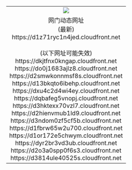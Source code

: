 ﻿<table>
  <tr></tr>
  <tr><td colspan=2 align=center><img src="https://d1z71ryc1n4jed.cloudfront.net/Up/oGate.jpg" /></td></tr>
  <tr><td colspan=2 align=center>网门动态网址<br/>(最新)
<br>https://d1z71ryc1n4jed.cloudfront.net
<br/><br/>(以下网址可能失效)
<br>https://dkjtfnx0kngap.cloudfront.net
<br>https://do0j1683ajlz8.cloudfront.net
<br>https://d2smwkonnmsf8s.cloudfront.net
<br>https://d13bkqto6ibehp.cloudfront.net
<br>https://dxu4c2d4wi4ey.cloudfront.net
<br>https://dqbafeg5vnopj.cloudfront.net
<br>https://d3hktexx70vzl7.cloudfront.net
<br>https://d2hienvmub1ld9.cloudfront.net
<br>https://d3ndom0zf5cf5b.cloudfront.net
<br>https://d1fbrw65w2u700.cloudfront.net
<br>https://d1or172e5chwym.cloudfront.net
<br>https://dyr2br3vd3ub.cloudfront.net
<br>https://d2o3a0spp0f6s3.cloudfront.net
<br>https://d3814ule40525s.cloudfront.net
    </td>
  </tr>
</table>
